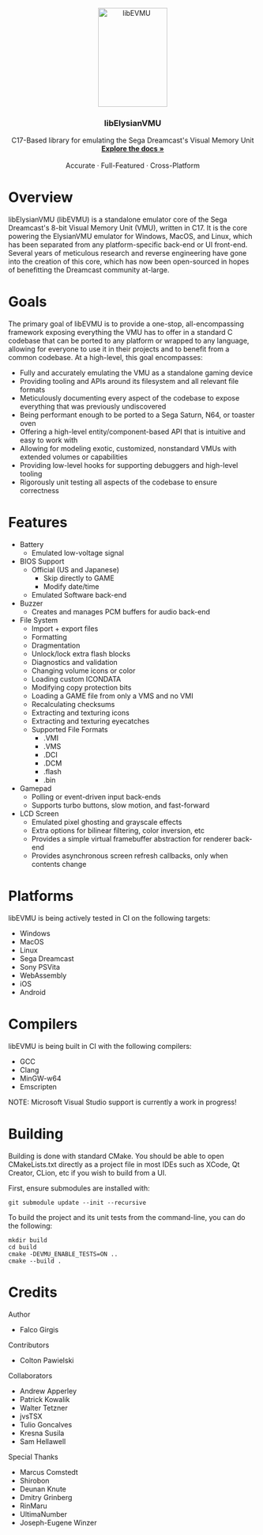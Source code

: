 
<!-- PROJECT LOGO -->
<br />
<div align="center">
  <a href="https://github.com/gyrovorbis/libevmu">
    <img src="https://vmu.elysianshadows.com/libevmu_icon.png" width="140" height="200" alt="libEVMU">
  </a>

  <h3 align="center">libElysianVMU</h3>

  <p align="center">
    C17-Based library for emulating the Sega Dreamcast's Visual Memory Unit
    <br />
    <a href="http://vmu.elysianshadows.com"><strong>Explore the docs »</strong></a>
    <br />
    <br />
    Accurate
    ·
    Full-Featured
    ·
    Cross-Platform
  </p>
</div>

# Overview #
libElysianVMU (libEVMU) is a standalone emulator core of the Sega Dreamcast's 8-bit Visual Memory Unit (VMU), written in C17. It is the core powering the ElysianVMU emulator for Windows, MacOS, and Linux, which has been separated from any platform-specific back-end or UI front-end. Several years of meticulous research and reverse engineering have gone into the creation of this core, which has now been open-sourced in hopes of benefitting the Dreamcast community at-large. 

# Goals # 
The primary goal of libEVMU is to provide a one-stop, all-encompassing framework exposing everything the VMU has to offer in a standard C codebase that can be ported to any platform or wrapped to any language, allowing for everyone to use it in their projects and to benefit from a common codebase. At a high-level, this goal encompasses:
- Fully and accurately emulating the VMU as a standalone gaming device
- Providing tooling and APIs around its filesystem and all relevant file formats
- Meticulously documenting every aspect of the codebase to expose everything that was previously undiscovered
- Being performant enough to be ported to a Sega Saturn, N64, or toaster oven
- Offering a high-level entity/component-based API that is intuitive and easy to work with
- Allowing for modeling exotic, customized, nonstandard VMUs with extended volumes or capabilities
- Providing low-level hooks for supporting debuggers and high-level tooling
- Rigorously unit testing all aspects of the codebase to ensure correctness

# Features #
- Battery
    - Emulated low-voltage signal
- BIOS Support
    - Official (US and Japanese)
        - Skip directly to GAME
        - Modify date/time
    - Emulated Software back-end
- Buzzer
    - Creates and manages PCM buffers for audio back-end
- File System 
    - Import + export files
    - Formatting
    - Dragmentation
    - Unlock/lock extra flash blocks
    - Diagnostics and validation
    - Changing volume icons or color
    - Loading custom ICONDATA 
    - Modifying copy protection bits
    - Loading a GAME file from only a VMS and no VMI
    - Recalculating checksums
    - Extracting and texturing icons
    - Extracting and texturing eyecatches
    - Supported File Formats
        - .VMI
        - .VMS
        - .DCI
        - .DCM
        - .flash
        - .bin
- Gamepad
    - Polling or event-driven input back-ends
    - Supports turbo buttons, slow motion, and fast-forward
- LCD Screen
    - Emulated pixel ghosting and grayscale effects
    - Extra options for bilinear filtering, color inversion, etc
    - Provides a simple virtual framebuffer abstraction for renderer back-end
    - Provides asynchronous screen refresh callbacks, only when contents change

# Platforms #
libEVMU is being actively tested in CI on the following targets:
- Windows 
- MacOS 
- Linux 
- Sega Dreamcast
- Sony PSVita
- WebAssembly
- iOS
- Android

# Compilers #
libEVMU is being built in CI with the following compilers:
- GCC
- Clang
- MinGW-w64
- Emscripten

NOTE: Microsoft Visual Studio support is currently a work in progress!

# Building #
Building is done with standard CMake. You should be able to open CMakeLists.txt directly as a project file in most IDEs such as XCode, Qt Creator, CLion, etc if you wish to build from a UI.

First, ensure submodules are installed with:
```
git submodule update --init --recursive
```

To build the project and its unit tests from the command-line, you can do the following:
```
mkdir build
cd build
cmake -DEVMU_ENABLE_TESTS=ON ..
cmake --build . 
```

# Credits #
Author
- Falco Girgis

Contributors
- Colton Pawielski

Collaborators 
- Andrew Apperley
- Patrick Kowalik
- Walter Tetzner
- jvsTSX 
- Tulio Goncalves
- Kresna Susila 
- Sam Hellawell

Special Thanks
- Marcus Comstedt
- Shirobon
- Deunan Knute
- Dmitry Grinberg
- RinMaru
- UltimaNumber
- Joseph-Eugene Winzer